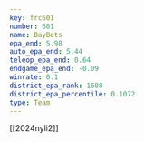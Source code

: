 ```yaml
---
key: frc601
number: 601
name: BayBots
epa_end: 5.98
auto_epa_end: 5.44
teleop_epa_end: 0.64
endgame_epa_end: -0.09
winrate: 0.1
district_epa_rank: 1608
district_epa_percentile: 0.1072
type: Team
---
```

[[2024nyli2]]
